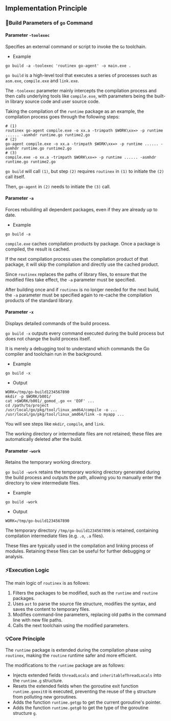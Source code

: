 ## Implementation Principle

### :wrench:Build Parameters of `go` Command

#### Parameter `-toolexec`

Specifies an external command or script to invoke the `Go` toolchain.

- Example

```shell
go build -a -toolexec 'routinex go-agent' -o main.exe .
```

`go build` is a high-level tool that executes a series of processes such as `asm.exe`, `compile.exe` and `link.exe`.

The `-toolexec` parameter mainly intercepts the compilation process and then calls underlying tools like `compile.exe`, with parameters being the built-in library source code and user source code.

Taking the compilation of the `runtime` package as an example, the compilation process goes through the following steps:

```shell
# (1)
routinex go-agent compile.exe -o xx.a -trimpath $WORK\xx=> -p runtime ...... -asmhdr runtime.go runtime2.go
# (2)
go-agent compile.exe -o xx.a -trimpath $WORK\xx=> -p runtime ...... -asmhdr runtime.go runtime2.go
# (3)
compile.exe -o xx.a -trimpath $WORK\xx=> -p runtime ...... -asmhdr runtime.go runtime2.go
```

`go build` will call `(1)`, but step `(2)` requires `routinex` in `(1)` to initiate the `(2)` call itself.

Then, `go-agent` in `(2)` needs to initiate the `(3)` call.

#### Parameter `-a`

Forces rebuilding all dependent packages, even if they are already up to date.

- Example

```shell
go build -a
```

`compile.exe` caches compilation products by package. Once a package is compiled, the result is cached.

If the next compilation process uses the compilation product of that package, it will skip the compilation and directly use the cached product.

Since `routinex` replaces the paths of library files, to ensure that the modified files take effect, the `-a` parameter must be specified.

After building once and if `routinex` is no longer needed for the next build, the `-a` parameter must be specified again to re-cache the compilation products of the standard library.

#### Parameter `-x`

Displays detailed commands of the build process.

`go build -x` outputs every command executed during the build process but does not change the build process itself.

It is merely a debugging tool to understand which commands the Go compiler and toolchain run in the background.

- Example

```shell
go build -x
```

- Output

```text
WORK=/tmp/go-build1234567890
mkdir -p $WORK/b001/
cat >$WORK/b001/_gomod_.go << 'EOF' ...
cd /path/to/project
/usr/local/go/pkg/tool/linux_amd64/compile -o ...
/usr/local/go/pkg/tool/linux_amd64/link -o myapp ...
```

You will see steps like `mkdir`, `compile`, and `link`.

The working directory or intermediate files are not retained; these files are automatically deleted after the build.

#### Parameter `-work`

Retains the temporary working directory.

`go build -work` retains the temporary working directory generated during the build process and outputs the path, allowing you to manually enter the directory to view intermediate files.

- Example

```shell
go build -work
```

- Output

```text
WORK=/tmp/go-build1234567890
```

The temporary directory `/tmp/go-build1234567890` is retained, containing compilation intermediate files (e.g. `.o`, `.a` files).

These files are typically used in the compilation and linking process of modules. Retaining these files can be useful for further debugging or analysis.

### :zap:Execution Logic

The main logic of `routinex` is as follows:

1. Filters the packages to be modified, such as the `runtime` and `routine` packages.
2. Uses `ast` to parse the source file structure, modifies the syntax, and saves the content to temporary files.
3. Modifies command-line parameters, replacing old paths in the command line with new file paths.
4. Calls the next toolchain using the modified parameters.

### :bulb:Core Principle

The `runtime` package is extended during the compilation phase using `routinex`, making the `routine` runtime safer and more efficient.

The modifications to the `runtime` package are as follows:

- Injects extended fields `threadLocals` and `inheritableThreadLocals` into the `runtime.g` structure.
- Resets the extended fields when the goroutine exit function `runtime.goexit0` is executed, preventing the reuse of the `g` structure from polluting new goroutines.
- Adds the function `runtime.getgp` to get the current goroutine's pointer.
- Adds the function `runtime.getg0` to get the type of the goroutine structure `g`.
